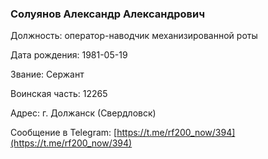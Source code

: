 ### Солуянов Александр Александрович 

Должность: оператор-наводчик механизированной роты

Дата рождения: 1981-05-19

Звание: Сержант

Воинская часть: 12265

Адрес: г. Должанск (Свердловск)

Сообщение в Telegram: [https://t.me/rf200_now/394](https://t.me/rf200_now/394)
